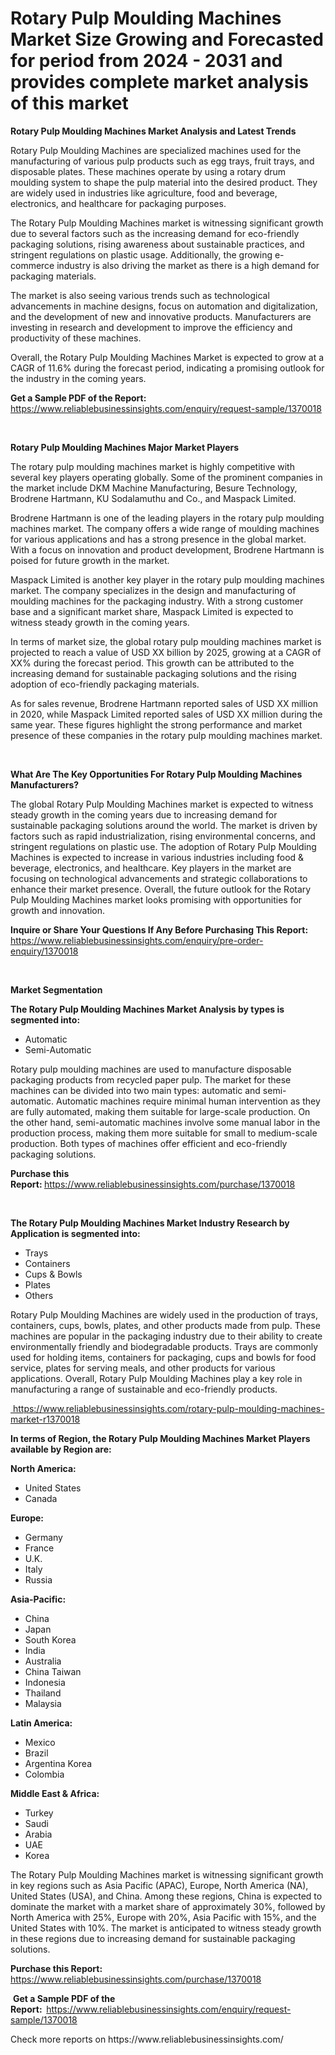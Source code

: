 <p><h1>Rotary Pulp Moulding Machines Market Size Growing and Forecasted for period from 2024 - 2031 and provides complete market analysis of this market</h1></p><p><strong>Rotary Pulp Moulding Machines Market Analysis and Latest Trends</strong></p>
<p><p>Rotary Pulp Moulding Machines are specialized machines used for the manufacturing of various pulp products such as egg trays, fruit trays, and disposable plates. These machines operate by using a rotary drum moulding system to shape the pulp material into the desired product. They are widely used in industries like agriculture, food and beverage, electronics, and healthcare for packaging purposes.</p><p>The Rotary Pulp Moulding Machines market is witnessing significant growth due to several factors such as the increasing demand for eco-friendly packaging solutions, rising awareness about sustainable practices, and stringent regulations on plastic usage. Additionally, the growing e-commerce industry is also driving the market as there is a high demand for packaging materials.</p><p>The market is also seeing various trends such as technological advancements in machine designs, focus on automation and digitalization, and the development of new and innovative products. Manufacturers are investing in research and development to improve the efficiency and productivity of these machines.</p><p>Overall, the Rotary Pulp Moulding Machines Market is expected to grow at a CAGR of 11.6% during the forecast period, indicating a promising outlook for the industry in the coming years.</p></p>
<p><strong>Get a Sample PDF of the Report:&nbsp;</strong> <a href="https://www.reliablebusinessinsights.com/enquiry/request-sample/1370018">https://www.reliablebusinessinsights.com/enquiry/request-sample/1370018</a></p>
<p>&nbsp;</p>
<p><strong>Rotary Pulp Moulding Machines Major Market Players</strong></p>
<p><p>The rotary pulp moulding machines market is highly competitive with several key players operating globally. Some of the prominent companies in the market include DKM Machine Manufacturing, Besure Technology, Brodrene Hartmann, KU Sodalamuthu and Co., and Maspack Limited.</p><p>Brodrene Hartmann is one of the leading players in the rotary pulp moulding machines market. The company offers a wide range of moulding machines for various applications and has a strong presence in the global market. With a focus on innovation and product development, Brodrene Hartmann is poised for future growth in the market.</p><p>Maspack Limited is another key player in the rotary pulp moulding machines market. The company specializes in the design and manufacturing of moulding machines for the packaging industry. With a strong customer base and a significant market share, Maspack Limited is expected to witness steady growth in the coming years.</p><p>In terms of market size, the global rotary pulp moulding machines market is projected to reach a value of USD XX billion by 2025, growing at a CAGR of XX% during the forecast period. This growth can be attributed to the increasing demand for sustainable packaging solutions and the rising adoption of eco-friendly packaging materials.</p><p>As for sales revenue, Brodrene Hartmann reported sales of USD XX million in 2020, while Maspack Limited reported sales of USD XX million during the same year. These figures highlight the strong performance and market presence of these companies in the rotary pulp moulding machines market.</p></p>
<p>&nbsp;</p>
<p><strong>What Are The Key Opportunities For Rotary Pulp Moulding Machines Manufacturers?</strong></p>
<p><p>The global Rotary Pulp Moulding Machines market is expected to witness steady growth in the coming years due to increasing demand for sustainable packaging solutions around the world. The market is driven by factors such as rapid industrialization, rising environmental concerns, and stringent regulations on plastic use. The adoption of Rotary Pulp Moulding Machines is expected to increase in various industries including food & beverage, electronics, and healthcare. Key players in the market are focusing on technological advancements and strategic collaborations to enhance their market presence. Overall, the future outlook for the Rotary Pulp Moulding Machines market looks promising with opportunities for growth and innovation.</p></p>
<p><strong>Inquire or Share Your Questions If Any Before Purchasing This Report:</strong> <a href="https://www.reliablebusinessinsights.com/enquiry/pre-order-enquiry/1370018">https://www.reliablebusinessinsights.com/enquiry/pre-order-enquiry/1370018</a></p>
<p>&nbsp;</p>
<p><strong>Market Segmentation</strong></p>
<p><strong>The Rotary Pulp Moulding Machines Market Analysis by types is segmented into:</strong></p>
<p><ul><li>Automatic</li><li>Semi-Automatic</li></ul></p>
<p><p>Rotary pulp moulding machines are used to manufacture disposable packaging products from recycled paper pulp. The market for these machines can be divided into two main types: automatic and semi-automatic. Automatic machines require minimal human intervention as they are fully automated, making them suitable for large-scale production. On the other hand, semi-automatic machines involve some manual labor in the production process, making them more suitable for small to medium-scale production. Both types of machines offer efficient and eco-friendly packaging solutions.</p></p>
<p><strong>Purchase this Report:&nbsp;</strong><a href="https://www.reliablebusinessinsights.com/purchase/1370018">https://www.reliablebusinessinsights.com/purchase/1370018</a></p>
<p>&nbsp;</p>
<p><strong>The Rotary Pulp Moulding Machines Market Industry Research by Application is segmented into:</strong></p>
<p><ul><li>Trays</li><li>Containers</li><li>Cups & Bowls</li><li>Plates</li><li>Others</li></ul></p>
<p><p>Rotary Pulp Moulding Machines are widely used in the production of trays, containers, cups, bowls, plates, and other products made from pulp. These machines are popular in the packaging industry due to their ability to create environmentally friendly and biodegradable products. Trays are commonly used for holding items, containers for packaging, cups and bowls for food service, plates for serving meals, and other products for various applications. Overall, Rotary Pulp Moulding Machines play a key role in manufacturing a range of sustainable and eco-friendly products.</p></p>
<p><a href="https://www.reliablebusinessinsights.com/rotary-pulp-moulding-machines-market-r1370018">&nbsp;https://www.reliablebusinessinsights.com/rotary-pulp-moulding-machines-market-r1370018</a></p>
<p><strong>In terms of Region, the Rotary Pulp Moulding Machines Market Players available by Region are:</strong></p>
<p>
    <p> <strong> North America: </strong>
        <ul>
            <li>United States</li>
            <li>Canada</li>
        </ul>
        </p> 
    <p> <strong> Europe: </strong>
        <ul>
            <li>Germany</li>
            <li>France</li>
            <li>U.K.</li>
            <li>Italy</li>
            <li>Russia</li>
        </ul>
        </p> 
    <p> <strong> Asia-Pacific: </strong>
        <ul>
            <li>China</li>
            <li>Japan</li>
            <li>South Korea</li>
            <li>India</li>
            <li>Australia</li>
            <li>China Taiwan</li>
            <li>Indonesia</li>
            <li>Thailand</li>
            <li>Malaysia</li>
        </ul>
        </p> 
    <p> <strong> Latin America: </strong>
        <ul>
            <li>Mexico</li>
            <li>Brazil</li>
            <li>Argentina Korea</li>
            <li>Colombia</li>
        </ul>
        </p> 
    <p> <strong> Middle East & Africa: </strong>
        <ul>
            <li>Turkey</li>
            <li>Saudi</li>
            <li>Arabia</li>
            <li>UAE</li>
            <li>Korea</li>
        </ul>
    </p>
    </p>
<p><p>The Rotary Pulp Moulding Machines market is witnessing significant growth in key regions such as Asia Pacific (APAC), Europe, North America (NA), United States (USA), and China. Among these regions, China is expected to dominate the market with a market share of approximately 30%, followed by North America with 25%, Europe with 20%, Asia Pacific with 15%, and the United States with 10%. The market is anticipated to witness steady growth in these regions due to increasing demand for sustainable packaging solutions.</p></p>
<p><strong>Purchase this Report: </strong><a href="https://www.reliablebusinessinsights.com/purchase/1370018">https://www.reliablebusinessinsights.com/purchase/1370018</a></p>
<p>&nbsp;<strong>Get a Sample PDF of the Report:&nbsp;&nbsp;</strong><a href="https://www.reliablebusinessinsights.com/enquiry/request-sample/1370018">https://www.reliablebusinessinsights.com/enquiry/request-sample/1370018</a></p>
<p><strong></strong></p>
<p>Check more reports on https://www.reliablebusinessinsights.com/</p>